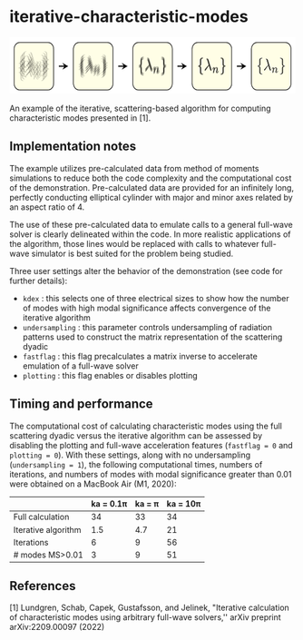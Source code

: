 # iterative-characteristic-modes

<img src="iterative-image.png" height="100"/>

An example of the iterative, scattering-based algorithm for computing characteristic modes presented in [1].  

## Implementation notes

The example utilizes pre-calculated data from method of moments simulations to reduce both the code complexity and the computational cost of the demonstration.  Pre-calculated data are provided for an infinitely long, perfectly conducting elliptical cylinder with major and minor axes related by an aspect ratio of 4.  

The use of these pre-calculated data to emulate calls to a general full-wave solver is clearly delineated within the code.  In more realistic applications of the algorithm, those lines would be replaced with calls to whatever full-wave simulator is best suited for the problem being studied.

Three user settings alter the behavior of the demonstration (see code for further details):
- `kdex` : this selects one of three electrical sizes to show how the number of modes with high modal significance affects convergence of the iterative algorithm
- `undersampling` : this parameter controls undersampling of radiation patterns used to construct the matrix representation of the scattering dyadic
- `fastflag` : this flag precalculates a matrix inverse to accelerate emulation of a full-wave solver 
- `plotting` : this flag enables or disables plotting

## Timing and performance

The computational cost of calculating characteristic modes using the full scattering dyadic versus the iterative algorithm can be assessed by disabling the plotting and full-wave acceleration features (`fastflag = 0` and `plotting = 0`).  With these settings, along with no undersampling (`undersampling = 1`), the following computational times, numbers of iterations, and numbers of modes with modal significance greater than 0.01 were obtained on a MacBook Air (M1, 2020):

|   | ka = 0.1π | ka = π | ka = 10π |
| ------------- | ------------- | -- | -- |
| Full calculation  | 34  | 33 | 34 |
| Iterative algorithm  | 1.5  | 4.7 | 21 |
| Iterations | 6 | 9 | 56 |
| \# modes MS>0.01 | 3 | 9  | 51|

## References

[1] Lundgren, Schab, Capek, Gustafsson, and Jelinek, "Iterative calculation of characteristic modes using arbitrary full-wave solvers,'' arXiv preprint arXiv:2209.00097 (2022)

